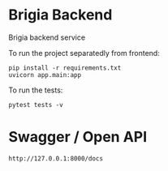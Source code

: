 # Brigia Backend
Brigia backend service

To run the project separatedly from frontend:
```
pip install -r requirements.txt
uvicorn app.main:app
```

To run the tests:
```
pytest tests -v
```

# Swagger / Open API
```
http://127.0.0.1:8000/docs
```

